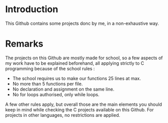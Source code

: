 # Introduction

This Github contains some projects donc by me, in a non-exhaustive way. 

# Remarks

The projects on this Github are mostly made for school, so a few aspects of my work have to be explained beforehand, all applying strictly to C programming because of the school rules : 
- The school requires us to make our functions 25 lines at max.
- No more than 5 functions per file.
- No declaration and assignment on the same line.
- No for loops authorised, only while loops.

A few other rules apply, but overall those are the main elements you should keep in mind while checking the C projects available on this Github. For projects in other languages, no restrictions are applied.
